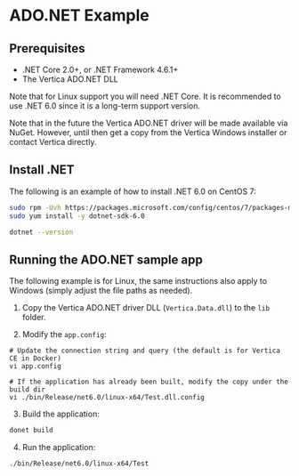# ADO.NET Example

## Prerequisites

- .NET Core 2.0+, or .NET Framework 4.6.1+
- The Vertica ADO.NET DLL

Note that for Linux support you will need .NET Core.  It is recommended to use .NET 6.0 since it is a long-term support version.

Note that in the future the Vertica ADO.NET driver will be made available via NuGet.  However, until then get a copy from the Vertica Windows installer or contact Vertica directly.

## Install .NET

The following is an example of how to install .NET 6.0 on CentOS 7:
```sh
sudo rpm -Uvh https://packages.microsoft.com/config/centos/7/packages-microsoft-prod.rpm
sudo yum install -y dotnet-sdk-6.0

dotnet --version
```

## Running the ADO.NET sample app

The following example is for Linux, the same instructions also apply to Windows (simply adjust the file paths as needed).

1. Copy the Vertica ADO.NET driver DLL (`Vertica.Data.dll`) to the `lib` folder.

2. Modify the `app.config`:
```
# Update the connection string and query (the default is for Vertica CE in Docker)
vi app.config

# If the application has already been built, modify the copy under the build dir
vi ./bin/Release/net6.0/linux-x64/Test.dll.config
```

3. Build the application:
```sh
donet build
```

4. Run the application:
```sh
./bin/Release/net6.0/linux-x64/Test
```
